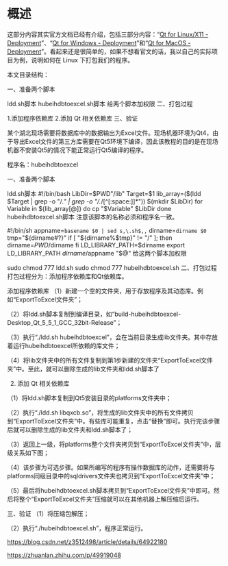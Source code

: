 # 概述
这部分内容其实官方文档已经有介绍，包括三部分内容：“[Qt for Linux/X11 - Deployment](https://doc.qt.io/qt-5/linux-deployment.html)”、“[Qt for Windows - Deployment](https://doc.qt.io/qt-5/windows-deployment.html)”和“[Qt for MacOS - Deployment](https://doc.qt.io/qt-5/osx-deployment.html)”。看起来还是很简单的，如果不想看官文的话，我以自己的实际项目为例，说明如何在 Linux 下打包我们的程序。

本文目录结构：

一、准备两个脚本

ldd.sh脚本
hubeihdbtoexcel.sh脚本
给两个脚本加权限
二、打包过程

1.添加程序依赖库
2.添加 Qt 相关依赖库
三、验证

某个湖北现场需要将数据库中的数据输出为Excel文件。现场机器环境为Qt4，由于导出Excel文件的第三方库需要在Qt5环境下编译，因此该教程的目的是在现场机器不安装Qt5的情况下能正常运行Qt5编译的程序。

程序名：hubeihdbtoexcel

一、准备两个脚本

ldd.sh脚本
#!/bin/bash
LibDir=$PWD"/lib"
Target=$1
lib_array=($(ldd $Target | grep -o "/.*" | grep -o "/.*/[^[:space:]]*"))
$(mkdir $LibDir)
for Variable in ${lib_array[@]}
do
    cp "$Variable" $LibDir
done
hubeihdbtoexcel.sh脚本
注意该脚本的名称必须和程序名一致。

#!/bin/sh
appname=`basename $0 | sed s,\.sh$,,`
dirname=`dirname $0`
tmp="${dirname#?}"
if [ "${dirname%$tmp}" != "/" ]; then
dirname=$PWD/$dirname
fi
LD_LIBRARY_PATH=$dirname
export LD_LIBRARY_PATH
$dirname/$appname "$@"
给这两个脚本加权限

sudo chmod 777 ldd.sh
sudo chmod 777 hubeihdbtoexcel.sh
二、打包过程
打包过程分为：添加程序依赖库和Qt依赖库。

添加程序依赖库
（1）新建一个空的文件夹，用于存放程序及其动态库。例如“ExportToExcel文件夹”；


（2）将ldd.sh脚本复制到编译目录，如“build-hubeihdbtoexcel-Desktop_Qt_5_5_1_GCC_32bit-Release”；


（3）执行“./ldd.sh hubeihdbtoexcel”，会在当前目录生成lib文件夹。其中存放着运行hubeihdbtoexcel所依赖的库文件；


（4）将lib文件夹中的所有文件复制到第1步新建的文件夹“ExportToExcel文件夹”中。至此，就可以删除生成的lib文件夹和ldd.sh脚本了

2. 添加 Qt 相关依赖库

（1）将ldd.sh脚本复制到Qt5安装目录的platforms文件夹中；


（2）执行“./ldd.sh libqxcb.so”，将生成的lib文件夹中的所有文件拷贝到“ExportToExcel文件夹”中。有些库可能重复，点击“替换”即可。执行完该步骤后就可以删除生成的lib文件夹和ldd.sh脚本了；

（3）返回上一级，将platforms整个文件夹拷贝到“ExportToExcel文件夹”中，层级关系如下图；


（4）该步骤为可选步骤。如果所编写的程序有操作数据库的动作，还需要将与platforms同级目录中的sqldrivers文件夹也拷贝到“ExportToExcel文件夹”中；


（5）最后将hubeihdbtoexcel.sh脚本拷贝到“ExportToExcel文件夹”中即可。然后将整个“ExportToExcel文件夹”压缩就可以在其他机器上解压缩后运行。


三、验证
（1）将压缩包解压；


（2）执行“./hubeihdbtoexcel.sh”，程序正常运行。




https://blog.csdn.net/z3512498/article/details/64922180


https://zhuanlan.zhihu.com/p/49919048